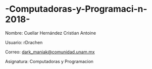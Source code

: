 # -Computadoras-y-Programaci-n-2018-
Nombre: Cuellar Hernández Cristian Antoine

Usuario: rDrachen

Correo: dark_maniak@comunidad.unam.mx

Asignatura: Computadoras y Programacion 
